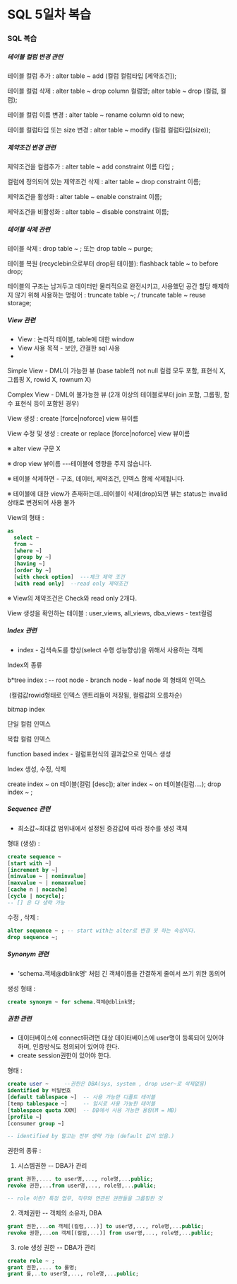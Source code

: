 # SQL 5일차 복습

### SQL 복습

##### 테이블 컬럼 변경 관련

테이블 컬럼 추가 :  alter table ~ add (컬럼 컬럼타입 [제약조건]);

테이블 컬럼 삭제 :  alter table ~ drop column 컬럼명;
                   			  alter table ~ drop (컬럼, 컬럼);

테이블 컬럼 이름 변경  : alter table ~ rename column  old to new;

테이블 컬럼타입 또는 size 변경 : alter table ~ modify (컬럼 컬럼타입(size));



##### 제약조건 변경 관련

제약조건을 컬럼추가 : alter table ~ add constraint 이름 타입 ;

컬럼에 정의되어 있는 제약조건 삭제 : alter table ~ drop constraint 이름;

제약조건을 활성화 : alter table ~ enable constraint 이름;

제약조건을 비활성화 : alter table ~ disable constraint 이름;



##### 테이블 삭제 관련

테이블 삭제 :  drop table ~ ;  또는 drop table ~ purge;

테이블 복원 (recyclebin으로부터 drop된 테이블):  flashback table ~ to before drop;

테이블의 구조는 남겨두고 데이터만 물리적으로 완전시키고, 사용했던 공간 할당 해제하지 않기 위해 사용하는 명령어 :  truncate table ~;  / truncate table ~ reuse storage;



##### View 관련

- View : 논리적 테이블, table에 대한 window
- View 사용 목적 - 보안, 간결한 sql 사용
- 



Simple View - DML이 가능한 뷰 (base table의 not null 컬럼 모두 포함, 표현식 X, 그룹핑 X, rowid X, rownum X)

Complex View -  DML이 불가능한 뷰 (2개 이상의 테이블로부터 join 포함, 그룹핑, 함수 표현식 등이 포함된 경우)



View 생성 : create [force|noforce] view 뷰이름 

View 수정 및 생성 : create or replace  [force|noforce] view 뷰이름 

※ alter view 구문 X

※ drop view 뷰이름 ---테이블에 영향을 주지 않습니다.

※ 테이블 삭제하면 - 구조, 데이터, 제약조건, 인덱스 함께 삭제됩니다.

※ 테이블에 대한 view가 존재하는데..테이블이 삭제(drop)되면 뷰는 status는 invalid상태로 변경되어 사용 불가



View의 형태 :

```sql
as 
  select ~
  from ~
  [where ~]
  [group by ~]
  [having ~]
  [order by ~]
  [with check option]  ---체크 제약 조건
  [with read only]  --read only 제약조건
```

※ View의 제약조건은 Check와 read only 2개다.



View 생성을 확인하는 테이블 : user_views, all_views, dba_views - text컬럼



##### Index 관련

- index - 검색속도를 향상(select 수행 성능향상)을 위해서 사용하는 객체



Index의 종류

b*tree index : -- root node - branch node - leaf node 의 형태의 인덱스

​							 (컬럼값rowid형태로 인덱스 엔트리들이 저장됨, 컬럼값의 오름차순)

bitmap index  

단일 컬럼 인덱스

복합 컬럼 인덱스

function based index - 컬럼표현식의 결과값으로 인덱스 생성



Index 생성, 수정, 삭제

create index ~ on 테이블(컬럼 [desc]);
alter index ~ on 테이블(컬럼....);
drop index ~ ;



##### Sequence 관련

- 최소값~최대값 범위내에서 설정된 증감값에 따라 정수를 생성 객체



형태 (생성) : 

```sql
create sequence ~
[start with ~]
[increment by ~]
[minvalue ~ | nominvalue]
[maxvalue ~ | nomaxvalue]
[cache n | nocache]
[cycle | nocycle];
-- [] 은 다 생략 가능
```



수정 , 삭제 :

```sql
alter sequence ~ ; -- start with는 alter로 변경 못 하는 속성이다. 
drop sequence ~; 
```



##### Synonym 관련

- 'schema.객체@dblink명' 처럼 긴 객체이름을 간결하게 줄여서 쓰기 위한 동의어



생성 형태 :

```sql
create synonym ~ for schema.객체@dblink명;
```





##### 권한 관련

- 데이터베이스에 connect하려면 대상 데이터베이스에 user명이 등록되어 있어야 하며, 인증방식도 정의되어 있어야 한다.
- create session권한이 있어야 한다.



형태 : 

```sql
create user ~     --권한은 DBA(sys, system , drop user~로 삭제없음)
identified by 비밀번호
[default tablespace ~] 	-- 사용 가능한 디폴트 테이블
[temp tablespace ~]		-- 임시로 사용 가눙한 테이블
[tablespace quota XXM]	-- DB에서 사용 가능한 용량(M = MB)
[profile ~]
[consumer group ~]

-- identified by 말고는 전부 생략 가능 (default 값이 있음.)
```



권한의 종류 :

1. 시스템권한 -- DBA가 관리

```sql
grant 권한,.... to user명,..., role명,...public;
revoke 권한,...from user명,..., role명,...public;

-- role 이란? 특정 업무, 직무와 연관된 권한들을 그룹핑한 것
```



2. 객체권한  -- 객체의 소유자, DBA

```sql
grant 권한,...on 객체[(컬럼,...)] to user명,..., role명,...public;
revoke 권한,...on 객체[(컬럼,...)] from user명,..., role명,...public;
```



3. role 생성 권한 -- DBA가 관리

```sql
create role ~ ;
grant 권한,.... to 롤명;
grant 롤,..to user명,..., role명,...public;
```




